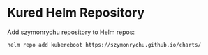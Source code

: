 # Kured Helm Repository

Add szymonrychu repository to Helm repos:

```console
helm repo add kubereboot https://szymonrychu.github.io/charts/
```
